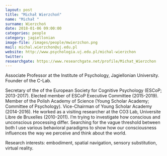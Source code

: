 ```yaml
---
layout: post
title: "Michał Wierzchoń"
name: "Michał "
surname: Wierzchoń
date: 2018-01-06 09:00:00
categories: people
category: jagiellonian
image-file: /images/people/mwierzchon.png
mail: michal.wierzchon@uj.edu.pl
website: http://www.psychologia.uj.edu.pl/michal-wierzchon
twitter:
researchgate: https://www.researchgate.net/profile/Michat_Wierzchon
---
```


Associate Professor at the Institute of Psychology, Jagiellonian University. Founder of the C-Lab.

Secretary of the of the European Society for Cognitive Psychology (ESCoP; 2013-2017). Elected member of ESCoP Executive Committee (2015-2019). Member of the Polish Academy of Science (Young Scholar Academy; Committee of Psychology). Vice-Chairman of Young Scholar Academy (2014-2016). He worked as a visiting researcher at the CO3 Lab, Universite Libre de Bruxelles (2010-2011).
I’m trying to investigate how conscious and unconscious processing differ. Searching for the vague threshold between both I use various behavioral paradigms to show how our consciousness influences the way we perceive and think about the world.

Research interests: embodiment, spatial navigation, sensory substitution, virtual reality.
